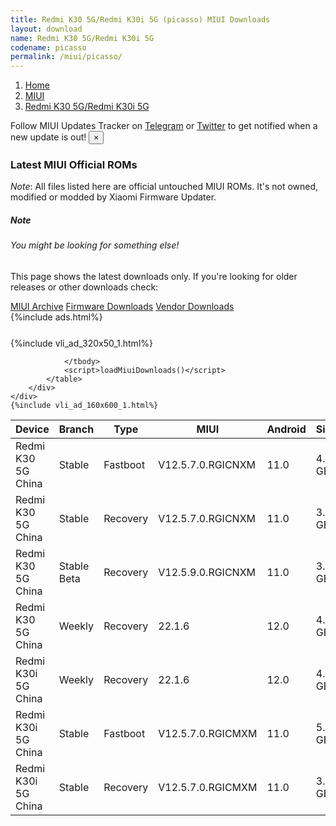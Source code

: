 ```yaml
---
title: Redmi K30 5G/Redmi K30i 5G (picasso) MIUI Downloads
layout: download
name: Redmi K30 5G/Redmi K30i 5G
codename: picasso
permalink: /miui/picasso/
---
```

<nav aria-label="breadcrumb">
    <ol class="breadcrumb">
        <li class="breadcrumb-item"><a href="/">Home</a></li>
        <li class="breadcrumb-item"><a href="/miui/">MIUI</a></li>
        <li class="breadcrumb-item active" aria-current="page"><a href="/miui/picasso/">Redmi K30 5G/Redmi K30i 5G</a></li>
    </ol>
</nav>
<div class="alert alert-primary alert-dismissible fade show" role="alert">
    Follow MIUI Updates Tracker on <a href="https://t.me/MIUIUpdatesTracker" class="alert-link">Telegram</a>
     or <a href="https://twitter.com/MiFwUpdater" class="alert-link">Twitter</a> to get notified when a new update is out!
    <button type="button" class="close" data-dismiss="alert" aria-label="Close">
        <span aria-hidden="true">&times;</span>
    </button>
</div>

### Latest MIUI Official ROMs
*Note*: All files listed here are official untouched MIUI ROMs. It's not owned, modified or modded by Xiaomi Firmware Updater.
<div class="card">
  <div class="card-body">
    <h5 class="card-title">Note</h5>
    <h6 class="card-subtitle mb-2 text-muted">You might be looking for something else!</h6>
    <p class="card-text">This page shows the latest downloads only.
     If you're looking for older releases or other downloads check:</p>
    <a href="/archive/miui/picasso/" class="card-link">MIUI Archive</a>
    <a href="/firmware/picasso/" class="card-link">Firmware Downloads</a>
    <a href="/vendor/picasso/" class="card-link">Vendor Downloads</a>
  </div>
</div>
{%include ads.html%}
<div class="row justify-content-center">
    <div class="col-10">
        <div class="table-responsive-md" style="margin-top: 25px;">
            {%include vli_ad_320x50_1.html%}
            <table id="miui" class="display dt-responsive nowrap compact table table-striped table-hover table-sm">
                <thead class="thead-dark">
                    <tr>
                        <th data-ref="device">Device</th>
                        <th data-ref="branch">Branch</th>
                        <th data-ref="type">Type</th>
                        <th data-ref="miui">MIUI</th>
                        <th data-ref="android">Android</th>
                        <th data-ref="size">Size</th>
                        <th data-ref="size">Date</th>
                        <th data-ref="link">Link</th>
                    </tr>
                </thead>
                <tbody>
                <tr><td>Redmi K30 5G China</td><td>Stable</td><td>Fastboot</td><td>V12.5.7.0.RGICNXM</td><td>11.0</td><td>4.9 GB</td><td>2021-10-25</td><td><a href="/miui/picasso/stable/V12.5.7.0.RGICNXM/">Download</a></td></tr>
<tr><td>Redmi K30 5G China</td><td>Stable</td><td>Recovery</td><td>V12.5.7.0.RGICNXM</td><td>11.0</td><td>3.9 GB</td><td>2021-11-05</td><td><a href="/miui/picasso/stable/V12.5.7.0.RGICNXM/">Download</a></td></tr>
<tr><td>Redmi K30 5G China</td><td>Stable Beta</td><td>Recovery</td><td>V12.5.9.0.RGICNXM</td><td>11.0</td><td>3.9 GB</td><td>2021-12-30</td><td><a href="/miui/picasso/stable beta/V12.5.9.0.RGICNXM/">Download</a></td></tr>
<tr><td>Redmi K30 5G China</td><td>Weekly</td><td>Recovery</td><td>22.1.6</td><td>12.0</td><td>4.6 GB</td><td>2022-01-06</td><td><a href="/miui/picasso/weekly/22.1.6/">Download</a></td></tr>
<tr><td>Redmi K30i 5G China</td><td>Weekly</td><td>Recovery</td><td>22.1.6</td><td>12.0</td><td>4.6 GB</td><td>2022-01-06</td><td><a href="/miui/picasso/weekly/22.1.6/">Download</a></td></tr>
<tr><td>Redmi K30i 5G China</td><td>Stable</td><td>Fastboot</td><td>V12.5.7.0.RGICMXM</td><td>11.0</td><td>5.0 GB</td><td>2021-12-24</td><td><a href="/miui/picasso/stable/V12.5.7.0.RGICMXM/">Download</a></td></tr>
<tr><td>Redmi K30i 5G China</td><td>Stable</td><td>Recovery</td><td>V12.5.7.0.RGICMXM</td><td>11.0</td><td>3.9 GB</td><td>2021-12-31</td><td><a href="/miui/picasso/stable/V12.5.7.0.RGICMXM/">Download</a></td></tr>

                </tbody>
                <script>loadMiuiDownloads()</script>
            </table>
        </div>
    </div>
    {%include vli_ad_160x600_1.html%}
</div>
